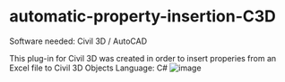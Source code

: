 # automatic-property-insertion-C3D
Software needed: Civil 3D / AutoCAD


This plug-in for Civil 3D was created in order to insert properies from an Excel file to Civil 3D Objects
Language: C#
![image](https://user-images.githubusercontent.com/46296774/170711569-c9b92fc5-5791-4375-876c-b31c48fa15ee.png)
